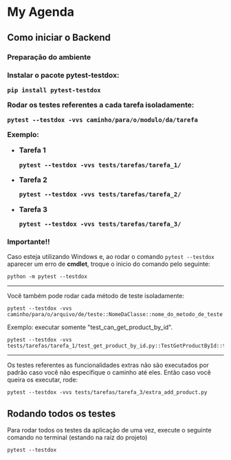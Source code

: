 <h1> My Agenda </h1>

<h2> Como iniciar o Backend </h2>

<h3> Preparação do ambiente <h3>

<p>Instalar o pacote <strong>pytest-testdox</strong>:</p>

```shell
pip install pytest-testdox
```

<p>Rodar os testes referentes a cada tarefa isoladamente:</p>

```shell
pytest --testdox -vvs caminho/para/o/modulo/da/tarefa
```

Exemplo:

<ul>
<li>Tarefa 1</li>

```shell
pytest --testdox -vvs tests/tarefas/tarefa_1/
```

<li>Tarefa 2</li>

```shell
pytest --testdox -vvs tests/tarefas/tarefa_2/
```

<li>Tarefa 3</li>

```shell
pytest --testdox -vvs tests/tarefas/tarefa_3/
```

</ul>

### **Importante!!**

Caso esteja utilizando Windows e, ao rodar o comando `pytest --testdox` aparecer um erro de **cmdlet**, troque o inicio do comando pelo seguinte:

```shell
python -m pytest --testdox
```

<hr>
<p>Você também pode rodar cada método de teste isoladamente:</p>

```shell
pytest --testdox -vvs caminho/para/o/arquivo/de/teste::NomeDaClasse::nome_do_metodo_de_teste
```

<p>Exemplo: executar somente "test_can_get_product_by_id".</p>

```shell
pytest --testdox -vvs tests/tarefas/tarefa_1/test_get_product_by_id.py::TestGetProductById::test_can_get_product_by_id
```

<hr>
<p>Os testes referentes as funcionalidades extras não são executados por padrão caso você não especifique o caminho até eles. Então caso você queira os executar, rode:</p>

```shell
pytest --testdox -vvs tests/tarefas/tarefa_3/extra_add_product.py
```

## Rodando todos os testes

Para rodar todos os testes da aplicação de uma vez, execute o seguinte comando no terminal (estando na raiz do projeto)

```shell
pytest --testdox
```
